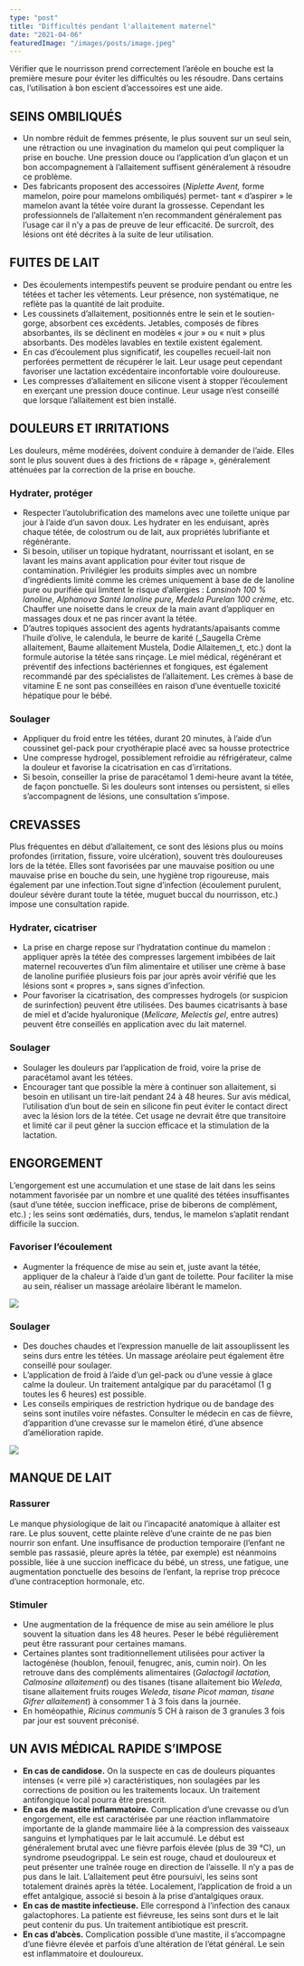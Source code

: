```yaml
---
type: "post"
title: "Difficultés pendant l'allaitement maternel"
date: "2021-04-06"
featuredImage: "/images/posts/image.jpeg"
---
```


Vérifier que le nourrisson prend correctement l’aréole en bouche est la première mesure pour éviter les difficultés ou les résoudre. Dans certains cas, l’utilisation à bon escient d’accessoires est une aide.

## SEINS OMBILIQUÉS

- Un nombre réduit de femmes présente, le plus souvent sur un seul sein, une rétraction ou une invagination du mamelon qui peut compliquer la prise en bouche. Une pression douce ou l’application d’un glaçon et un bon accompagnement à l’allaitement suffisent généralement à résoudre ce problème.
- Des fabricants proposent des accessoires (*Niplette Avent,* forme mamelon, poire pour mamelons ombiliqués) permet- tant « d’aspirer » le mamelon avant la tétée voire durant la grossesse. Cependant les professionnels de l’allaitement n’en recommandent généralement pas l’usage car il n’y a pas de preuve de leur efficacité. De surcroît, des lésions ont été décrites à la suite de leur utilisation.

## FUITES DE LAIT

- Des écoulements intempestifs peuvent se produire pendant ou entre les tétées et tacher les vêtements. Leur présence, non systématique, ne reflète pas la quantité de lait produite.
- Les coussinets d’allaitement, positionnés entre le sein et le soutien-gorge, absorbent ces excédents. Jetables, composés de fibres absorbantes, ils se déclinent en modèles « jour » ou « nuit » plus absorbants. Des modèles lavables en textile existent également.
- En cas d’écoulement plus significatif, les coupelles recueil-lait non perforées permettent de récupérer le lait. Leur usage peut cependant favoriser une lactation excédentaire inconfortable voire douloureuse.
- Les compresses d’allaitement en silicone visent à stopper l’écoulement en exerçant une pression douce continue. Leur usage n’est conseillé que lorsque l’allaitement est bien installé.

## DOULEURS ET IRRITATIONS

Les douleurs, même modérées, doivent conduire à demander de l’aide. Elles sont le plus souvent dues à des frictions de « râpage », généralement atténuées par la correction de la prise en bouche.

### Hydrater, protéger

- Respecter l’autolubrification des mamelons avec une toilette unique par jour à l’aide d’un savon doux. Les hydrater en les enduisant, après chaque tétée, de colostrum ou de lait, aux propriétés lubrifiante et régénérante.
- Si besoin, utiliser un topique hydratant, nourrissant et isolant, en se lavant les mains avant application pour éviter tout risque de contamination. Privilégier les produits simples avec un nombre d’ingrédients limité comme les crèmes uniquement à base de de lanoline pure ou purifiée qui limitent le risque d’allergies : *Lansinoh 100 % lanoline, Alphanova Santé lanoline pure, Medela Purelan 100 crème,* etc. Chauffer une noisette dans le creux de la main avant d’appliquer en massages doux et ne pas rincer avant la tétée.
- D’autres topiques associent des agents hydratants/apaisants comme l’huile d’olive, le calendula, le beurre de karité (\_Saugella Crème allaitement, Baume allaitement Mustela, Dodie Allaitemen_t, etc.) dont la formule autorise la tétée sans rinçage. Le miel médical, régénérant et préventif des infections bactériennes et fongiques, est également recommandé par des spécialistes de l’allaitement. Les crèmes à base de vitamine E ne sont pas conseillées en raison d’une éventuelle toxicité hépatique pour le bébé.

### Soulager

- Appliquer du froid entre les tétées, durant 20 minutes, à l’aide d’un coussinet gel-pack pour cryothérapie placé avec sa housse protectrice
- Une compresse hydrogel, possiblement refroidie au réfrigérateur, calme la douleur et favorise la cicatrisation en cas d’irritations.
- Si besoin, conseiller la prise de paracétamol 1 demi-heure avant la tétée, de façon ponctuelle. Si les douleurs sont intenses ou persistent, si elles s’accompagnent de lésions, une consultation s’impose.

## CREVASSES

Plus fréquentes en début d’allaitement, ce sont des lésions plus ou moins profondes (irritation, fissure, voire ulcération), souvent très douloureuses lors de la tétée. Elles sont favorisées par une mauvaise position ou une mauvaise prise en bouche du sein, une hygiène trop rigoureuse, mais également par une infection.Tout signe d’infection (écoulement purulent, douleur sévère durant toute la tétée, muguet buccal du nourrisson, etc.) impose une consultation rapide.

### Hydrater, cicatriser

- La prise en charge repose sur l’hydratation continue du mamelon : appliquer après la tétée des compresses largement imbibées de lait maternel recouvertes d’un film alimentaire et utiliser une crème à base de lanoline purifiée plusieurs fois par jour après avoir vérifié que les lésions sont « propres », sans signes d’infection.
- Pour favoriser la cicatrisation, des compresses hydrogels (or suspicion de surinfection) peuvent être utilisées. Des baumes cicatrisants à base de miel et d’acide hyaluronique (_Melicare, Melectis gel_, entre autres) peuvent être conseillés en application avec du lait maternel.

### Soulager

- Soulager les douleurs par l’application de froid, voire la prise de paracétamol avant les tétées.
- Encourager tant que possible la mère à continuer son allaitement, si besoin en utilisant un tire-lait pendant 24 à 48 heures. Sur avis médical, l’utilisation d’un bout de sein en silicone fin peut éviter le contact direct avec la lésion lors de la tétée. Cet usage ne devrait être que transitoire et limité car il peut gêner la succion efficace et la stimulation de la lactation.

## ENGORGEMENT

L’engorgement est une accumulation et une stase de lait dans les seins notamment favorisée par un nombre et une qualité des tétées insuffisantes (saut d’une tétée, succion inefficace, prise de biberons de complément, etc.) ; les seins sont œdématiés, durs, tendus, le mamelon s’aplatit rendant difficile la succion.

### Favoriser l’écoulement

- Augmenter la fréquence de mise au sein et, juste avant la tétée, appliquer de la chaleur à l’aide d’un gant de toilette. Pour faciliter la mise au sein, réaliser un massage aréolaire libérant le mamelon.

![](/images/posts/Capture-decran-2021-04-06-a-09.12.01-243x300.png)

### Soulager

- Des douches chaudes et l’expression manuelle de lait assouplissent les seins durs entre les tétées. Un massage aréolaire peut également être conseillé pour soulager.
- L’application de froid à l’aide d’un gel-pack ou d’une vessie à glace calme la douleur. Un traitement antalgique par du paracétamol (1 g toutes les 6 heures) est possible.
- Les conseils empiriques de restriction hydrique ou de bandage des seins sont inutiles voire néfastes. Consulter le médecin en cas de fièvre, d’apparition d’une crevasse sur le mamelon étiré, d’une absence d’amélioration rapide.

![](/images/posts/Capture-decran-2021-04-06-a-09.10.31-379x300.png)

## MANQUE DE LAIT

### Rassurer

Le manque physiologique de lait ou l’incapacité anatomique à allaiter est rare. Le plus souvent, cette plainte relève d’une crainte de ne pas bien nourrir son enfant. Une insuffisance de production temporaire (l’enfant ne semble pas rassasié, pleure après la tétée, par exemple) est néanmoins possible, liée à une succion inefficace du bébé, un stress, une fatigue, une augmentation ponctuelle des besoins de l’enfant, la reprise trop précoce d’une contraception hormonale, etc.

### Stimuler

- Une augmentation de la fréquence de mise au sein améliore le plus souvent la situation dans les 48 heures. Peser le bébé régulièrement peut être rassurant pour certaines mamans.
- Certaines plantes sont traditionnellement utilisées pour activer la lactogénèse (houblon, fenouil, fenugrec, anis, cumin noir). On les retrouve dans des compléments alimentaires (_Galactogil lactation, Calmosine allaitement_) ou des tisanes (tisane allaitement bio *Weleda*, tisane allaitement fruits rouges *Weleda*, *tisane Picot maman, tisane Gifrer allaitement*) à consommer 1 à 3 fois dans la journée.
- En homéopathie, *Ricinus communis* 5 CH à raison de 3 granules 3 fois par jour est souvent préconisé.

## UN AVIS MÉDICAL RAPIDE S’IMPOSE

- **En cas de candidose.** On la suspecte en cas de douleurs piquantes intenses (« verre pilé ») caractéristiques, non soulagées par les corrections de position ou les traitements locaux. Un traitement antifongique local pourra être prescrit.
- **En cas de mastite inflammatoire.** Complication d’une crevasse ou d’un engorgement, elle est caractérisée par une réaction inflammatoire importante de la glande mammaire liée à la compression des vaisseaux sanguins et lymphatiques par le lait accumulé. Le début est généralement brutal avec une fièvre parfois élevée (plus de 39 °C), un syndrome pseudogrippal. Le sein est rouge, chaud et douloureux et peut présenter une traînée rouge en direction de l’aisselle. Il n’y a pas de pus dans le lait. L’allaitement peut être poursuivi, les seins sont totalement drainés après la tétée. Localement, l’application de froid a un effet antalgique, associé si besoin à la prise d’antalgiques oraux.
- **En cas de mastite infectieuse.** Elle correspond à l’infection des canaux galactophores. La patiente est fiévreuse, les seins sont durs et le lait peut contenir du pus. Un traitement antibiotique est prescrit.
- **En cas d’abcès.** Complication possible d’une mastite, il s’accompagne d’une fièvre élevée et parfois d’une altération de l’état général. Le sein est inflammatoire et douloureux.
